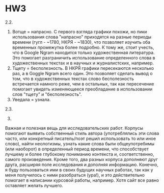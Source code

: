 # HW3
2.2.
1) Вотще = напрасно. С первого взгляда графики похожи, но пики использования слова "напрасно" приходятся на разные периоды времени (гугл - ~1780, НКРЯ - ~1830), что позволяет изучить оба временных промежутка более подробно. К тому же, стоит учесть, что в Google Ngram находится только художественная литература. Это помогает разграничить использование определенного слова в художественных текстах и в научных и журналистских, например.
2) Тщету = бесполезность. В НКРЯ графики пересекаются несколько раз, а в Goggle Ngram всего один. Это позволяет сделать вывод о том, что в художественных текстах слово бесполезность встречается намного реже, чем в остальных, так как пересечение помогает увидеть изменяющееся преобладание в использовании слов "тщету" и "бесполезность".
3) Уведала = узнала. 

2.3.


3.
Важная и полезная вещь для исследовательских работ. Корпусы помогают выявить собственный стиль автора (употреблялись эти слова часто, или конкретный писатель/поэт решил использовать то или иное слово), найти неологизмы, узнать какие слова были общеупотребимы (или наоборот) в определенный период времени, что способствует лучшему и более глубокому пониманию контекста и, соответственно, самого произведения. Кроме того, два разных корпуса дополняют друг друга, расширяя поле исследования и дополняя информацию. Конечно, я буду пользоваться ими в своих будущих научных работах, так как у меня получилось с ними разобраться (ура!), и это действительно помогает в написании курсовой работы, например. Хотя сайт все равно оставляет желать лучшего.
